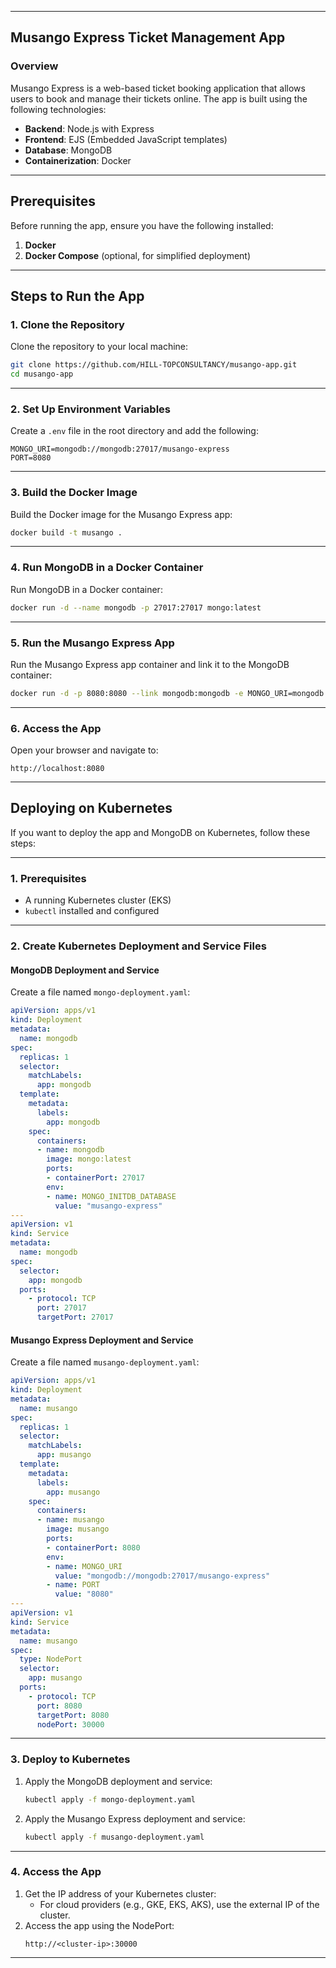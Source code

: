 
---

## **Musango Express Ticket Management App**

### **Overview**
Musango Express is a web-based ticket booking application that allows users to book and manage their tickets online. The app is built using the following technologies:
- **Backend**: Node.js with Express
- **Frontend**: EJS (Embedded JavaScript templates)
- **Database**: MongoDB
- **Containerization**: Docker

---

## **Prerequisites**
Before running the app, ensure you have the following installed:
1. **Docker**
2. **Docker Compose** (optional, for simplified deployment)

---

## **Steps to Run the App**

### **1. Clone the Repository**
Clone the repository to your local machine:
```bash
git clone https://github.com/HILL-TOPCONSULTANCY/musango-app.git
cd musango-app
```

---

### **2. Set Up Environment Variables**
Create a `.env` file in the root directory and add the following:
```env
MONGO_URI=mongodb://mongodb:27017/musango-express
PORT=8080
```

---

### **3. Build the Docker Image**
Build the Docker image for the Musango Express app:
```bash
docker build -t musango .
```

---

### **4. Run MongoDB in a Docker Container**
Run MongoDB in a Docker container:
```bash
docker run -d --name mongodb -p 27017:27017 mongo:latest
```

---

### **5. Run the Musango Express App**
Run the Musango Express app container and link it to the MongoDB container:
```bash
docker run -d -p 8080:8080 --link mongodb:mongodb -e MONGO_URI=mongodb://mongodb:27017/musango-express musango
```

---

### **6. Access the App**
Open your browser and navigate to:
```
http://localhost:8080
```

---

## **Deploying on Kubernetes**

If you want to deploy the app and MongoDB on Kubernetes, follow these steps:

---

### **1. Prerequisites**
- A running Kubernetes cluster (EKS)
- `kubectl` installed and configured

---

### **2. Create Kubernetes Deployment and Service Files**

#### **MongoDB Deployment and Service**
Create a file named `mongo-deployment.yaml`:
```yaml
apiVersion: apps/v1
kind: Deployment
metadata:
  name: mongodb
spec:
  replicas: 1
  selector:
    matchLabels:
      app: mongodb
  template:
    metadata:
      labels:
        app: mongodb
    spec:
      containers:
      - name: mongodb
        image: mongo:latest
        ports:
        - containerPort: 27017
        env:
        - name: MONGO_INITDB_DATABASE
          value: "musango-express"
---
apiVersion: v1
kind: Service
metadata:
  name: mongodb
spec:
  selector:
    app: mongodb
  ports:
    - protocol: TCP
      port: 27017
      targetPort: 27017
```

#### **Musango Express Deployment and Service**
Create a file named `musango-deployment.yaml`:
```yaml
apiVersion: apps/v1
kind: Deployment
metadata:
  name: musango
spec:
  replicas: 1
  selector:
    matchLabels:
      app: musango
  template:
    metadata:
      labels:
        app: musango
    spec:
      containers:
      - name: musango
        image: musango
        ports:
        - containerPort: 8080
        env:
        - name: MONGO_URI
          value: "mongodb://mongodb:27017/musango-express"
        - name: PORT
          value: "8080"
---
apiVersion: v1
kind: Service
metadata:
  name: musango
spec:
  type: NodePort
  selector:
    app: musango
  ports:
    - protocol: TCP
      port: 8080
      targetPort: 8080
      nodePort: 30000
```

---

### **3. Deploy to Kubernetes**
1. Apply the MongoDB deployment and service:
   ```bash
   kubectl apply -f mongo-deployment.yaml
   ```
2. Apply the Musango Express deployment and service:
   ```bash
   kubectl apply -f musango-deployment.yaml
   ```

---

### **4. Access the App**
1. Get the IP address of your Kubernetes cluster:
   - For cloud providers (e.g., GKE, EKS, AKS), use the external IP of the cluster.
2. Access the app using the NodePort:
   ```
   http://<cluster-ip>:30000
   ```

---
